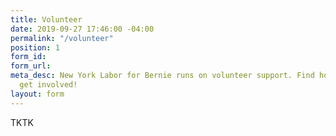 ```yaml
---
title: Volunteer
date: 2019-09-27 17:46:00 -04:00
permalink: "/volunteer"
position: 1
form_id: 
form_url: 
meta_desc: New York Labor for Bernie runs on volunteer support. Find how how you can
  get involved!
layout: form
---
```


TKTK